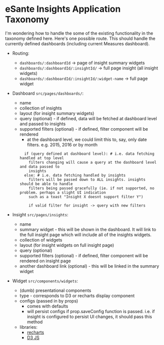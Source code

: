 # eSante Insights Application Taxonomy
I'm wondering how to handle the some of the existing functionality in the taxonomy defined here. Here's
one possible route. This should handle the currently defined dashboards (including current Measures dashboard).

- Routing:
  - `dashboards/:dashboardId`                         -> page of insight summary widgets
  - `dashboards/:dashboardId/:insightId/`             -> full page insight (all insight widgets)
  - `dashboards/:dashboardId/:insightId/:widget-name` -> full page widget

- Dashboard `src/pages/dashboards/`:
  - name
  - collection of insights
  - layout (for insight summary widgets)
  - query (optional) - if defined, data will be fetched at dashboard level and passed to insights
  - supported filters (optional) - if defined, filter component will be rendered
    - at the dashboard level, we could limit this to, say, only date filters. e.g. 2015, 2016 or by month
    ```
      if (query defined at dashboard level): # i.e. data fetching handled at top level
        filters changing will cause a query at the dashboard level and data passed to
        insights
      else: # i.e. data fetching handled by insights
        filters will be passed down to ALL insights. insights should be able to handle
        filters being passed gracefully (ie. if not supported, no problem. perhaps a slight UI indication
        such as a toast "Insight X doesnt support filter Y")

        if valid filter for insight -> query with new filters
     ```

- Insight `src/pages/insights`:
  - name
  - summary widget - this will be shown in the dashboard. It will link to the full
    insight page which will include all of the insights widgets.
  - collection of widgets
  - layout (for insight widgets on full insight page)
  - query (optional)
  - supported filters (optional) - if defined, filter component will be rendered on insight page
  - another dashboard link (optional) - this will be linked in the summary widget

- Widget `src/components/widgets`:
  - (dumb) presentational components
  - type - corresponds to D3 or recharts display component
  - configs (passed in by props)
    - comes with defaults
    - will persist configs if prop.saveConfig function is passed. i.e. if insight
      is configured to persist UI changes, it should pass this method
  - libraries:
    - [recharts](recharts.org/#/en-US/api/)
    - [D3 JS](https://github.com/d3/d3/wiki)
